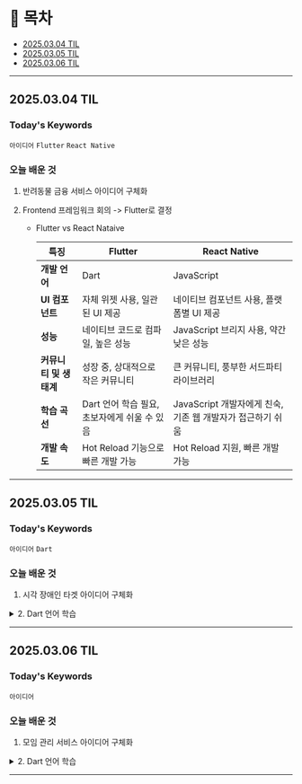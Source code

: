 # 📌 목차

- [2025.03.04 TIL](#20250304-til)
- [2025.03.05 TIL](#20250305-til)
- [2025.03.06 TIL](#20250306-til)

---

## 2025.03.04 TIL

### Today's Keywords

`아이디어` `Flutter` `React Native`

### 오늘 배운 것

1. 반려동물 금융 서비스 아이디어 구체화

2. Frontend 프레임워크 회의 -> Flutter로 결정
   
   - Flutter vs React Nataive
     
     | **특징**         | **Flutter**                  | **React Native**                       |
     | -------------- | ---------------------------- | -------------------------------------- |
     | **개발 언어**      | Dart                         | JavaScript                             |
     | **UI 컴포넌트**    | 자체 위젯 사용, 일관된 UI 제공          | 네이티브 컴포넌트 사용, 플랫폼별 UI 제공               |
     | **성능**         | 네이티브 코드로 컴파일, 높은 성능          | JavaScript 브리지 사용, 약간 낮은 성능            |
     | **커뮤니티 및 생태계** | 성장 중, 상대적으로 작은 커뮤니티          | 큰 커뮤니티, 풍부한 서드파티 라이브러리                 |
     | **학습 곡선**      | Dart 언어 학습 필요, 초보자에게 쉬울 수 있음 | JavaScript 개발자에게 친숙, 기존 웹 개발자가 접근하기 쉬움 |
     | **개발 속도**      | Hot Reload 기능으로 빠른 개발 가능     | Hot Reload 지원, 빠른 개발 가능                |

---

## 2025.03.05 TIL

### Today's Keywords

`아이디어` `Dart`

### 오늘 배운 것

1. 시각 장애인 타겟 아이디어 구체화

<details>
<summary>2. Dart 언어 학습</summary>

- 변수 선언 및 타입
  
  - `var` 키워드를 사용하여 변수 선언 (레고 블록과 유사)
  
  - `var name = "코드팩토리";`
  
  - 변수 값 변경 가능: `name = "새로운 값";`
  
  - 변수 타입:
    
    - `int`: 정수
    - `double`: 실수
    - `String`: 문자열
    - `bool`: 참/거짓 (`true`, `false`)
    - `dynamic`: 모든 타입 허용
  
  - 타입 명시적 선언 가능: `String name = "레드벨벳";`

- 연산자
  
  - 정수/실수 연산: `+`, `-`, `/`, `*` 사용 가능
  - 문자열: `+` 연산자로 문자열 연결 가능

- 문자열 템플릿
  
  - `${변수명}` 또는 `${함수 호출}` 형태로 문자열 내에 변수/함수 값 삽입

- 변수 타입
  
  - 정수 (int)
    
    - `int number1 = 10;` (따옴표 없이)
    - 음수도 가능: `int number3 = -20;`
    - 정수 연산: `+`, `-`, `*`, `/` 사용
  
  - 실수 (double)
    
    - `double number1 = 2.5;`
    - `double number2 = 0.5;`
    - 실수 연산: `+`, `-`, `*`, `/` 사용
  
  - Boolean (bool)
    
    - `bool isTrue = true;`
    - `bool isFalse = false;`
  
  - 문자열 (String)
    
    - `String name = "레드벨벳";` (큰따옴표 또는 작은따옴표 사용)
    - 문자열 연결: `+` 연산자 사용
    - 문자열 템플릿: `${변수명}` 사용
  
  - Dynamic
    
    - `dynamic name = "코드팩토리";` (모든 타입 허용)

- Var
  
  - 타입 추론: `var` 는 할당되는 값에 따라 자동으로 타입 결정
    
    - `var name = "블랙핑크";` (String으로 추론)
    - `var number = 20;` (int로 추론)

- Nullable vs Non-nullable
  
  - `String? name`: `name` 변수에 null 값 할당 가능
  - `String name!`: `name` 변수는 절대 null이 아님을 명시

- Final vs Const
  
  - `final` : 변수 선언 후 값 변경 불가
  
  - `const` : 컴파일 시점에 값이 결정되어야 함 (빌드 타임 상수)
  
  - 둘 다 타입 생략 가능

- DateTime 클래스
  
  - `DateTime now = DateTime.now();` 현재 시간 저장
  
  - `final` 과 `const` 차이점:
    
    - `final`: 런타임 시 값을 할당 받을 수 있음
    - `const`: 컴파일 시 값을 알고 있어야 함

- Operators
  
  - `int number = 2;`
  
  - 사칙연산: `+`, `-`, `*`, `/`
  
  - 증감 연산자: `++`, `--`
    
    - 전위: `++number` (먼저 증가 후 사용)
    - 후위: `number++` (먼저 사용 후 증가)
  
  - Null safety 연산자: `??`, `??=`
    
    - `??`: null인 경우에만 값 할당
    - `??=`: 변수가 null인 경우에만 값 할당

- List (배열)
  
  - `List fruits = ['apple', 'banana', 'orange'];`
  - `List numbers =[1];`
  - 인덱스로 접근: `fruits` (결과는 'apple')
  - `add()` 메서드로 요소 추가: `fruits.add('grape');`
  - `length` 속성으로 길이 확인: `fruits.length`

- Map (딕셔너리)
  
  - `Map ages = {'Alice': 30, 'Bob': 25, 'Charlie': 35};`
  - 키로 값 접근: `ages['Alice']` (결과는 30)
  - `containsKey()` 메서드로 키 존재 확인: `ages.containsKey('Alice')` (결과는 true)
  - `putIfAbsent()` 메서드로 키가 없을 때 추가: `ages.putIfAbsent('David', () => 40);`

- Set (집합)
  
  - `Set colors = {'red', 'green', 'blue'};`
  - `add()` 메서드로 요소 추가: `colors.add('yellow');`
  - `contains()` 메서드로 요소 존재 확인: `colors.contains('red')` (결과는 true)

-If 문

```dart
int age = 20;
if (age >= 18) {
  print('Adult');
} else {
  print('Minor');
}
```

- 반복문
  
  - for loop
    
    ```dart
    for (int i = 0; i  fruits = ['apple', 'banana', 'orange'];
    for (String fruit in fruits) {
      print(fruit);
    }
    ```

- Enum (열거형)
  
  ```dart
  enum Color { red, green, blue }
  
  Color selectedColor = Color.red;
  
  switch (selectedColor) {
    case Color.red:
      print('Red');
      break;
    case Color.green:
      print('Green');
      break;
    case Color.blue:
      print('Blue');
      break;
  }
  ```

- 함수
  
  ```dart
  int add(int a, int b) {
    return a + b;
  }
  
  void printMessage(String message) {
    print(message);
  }
  
  int result = add(5, 3);
  printMessage('Result: $result');
  ```
  
  - 화살표 함수 (간단한 함수)
    
    - `int multiply(int a, int b) => a * b;`

- Typedef (타입 정의)
  
  ```dart
  typedef IntList = List;
  
  IntList numbers = [1, 2, 3, 4, 5];
  print(numbers);
  ```
  
  - 함수 타입 정의
    
    ```dart
          typedef Operation = int Function(int, int);
    
    int add(int a, int b) => a + b;
    int subtract(int a, int b) => a - b;
    
    Operation selectedOperation = add;
    print(selectedOperation(5, 3)); // Output: 8
    ```

</details>

---

## 2025.03.06 TIL

### Today's Keywords

`아이디어`

### 오늘 배운 것

1. 모임 관리 서비스 아이디어 구체화

<details>
<summary>2. Dart 언어 학습</summary>

- 클래스 정의
  
  - `class 클래스명 { ... }` 형태로 선언
  - 클래스 내부에는 변수 (속성) 및 함수 (메서드) 정의
  - 예시:
    - 변수: `name`, `members`
    - 함수: `sayHello()`, `introduce()`

- 인스턴스 생성
  
  - 클래스를 기반으로 실제 객체를 생성하는 과정
  - `클래스명 인스턴스명 = 클래스명();`
  - `new` 키워드는 선택 사항
  - 각 인스턴스는 독립적인 속성 값을 가짐

- 생성자 (Constructor)
  
  - 클래스 이름과 동일한 이름을 가진 메서드
  - 인스턴스 생성 시 초기화 담당
  - 파라미터를 사용하여 속성 값 초기화 가능
    - 위치 기반 파라미터
    - 이름 기반 파라미터 (`{String name, List<String> members}`)

- `this` 키워드
  
  - 클래스 내부에서 현재 인스턴스를 가리킴
  - 속성에 접근할 때 사용 (`this.name`)

- Named Constructor
  
  - 클래스 내에 여러 개의 생성자를 정의하는 방법
  - `클래스명.생성자명()` 형태
  - 예시: `Idol.fromList(List<String> list)`

- `final` 키워드
  
  - 변수를 한 번 초기화하면 변경할 수 없도록 지정
  - 불변성을 유지하는 데 도움

- `const` 키워드
  
  - 컴파일 시점에 값이 결정되는 상수
  - `const` 생성자를 사용하여 불변 인스턴스 생성 가능

- Getter와 Setter
  
  - Getter: 속성 값을 가져오는 메서드 (`get firstName`)
  - Setter: 속성 값을 설정하는 메서드 (`set firstName(String name)`)
  - 속성 값에 접근하고 수정하는 방식을 제어

- Private 변수
  
  - 클래스 외부에서 접근할 수 없는 변수
  - 이름 앞에 `_`를 붙여서 선언 (`String _name`)
  - 캡슐화를 통해 데이터 은닉

- 상속 (Inheritance)
  
  - 기존 클래스의 속성과 메서드를 물려받아 새로운 클래스를 정의하는 기능
  - `extends` 키워드 사용 (`class SubClass extends SuperClass`)
  - 코드 재사용성 및 계층 구조 생성에 유용

- Override
  
  - 상위 클래스의 메서드를 하위 클래스에서 재정의하는 기능
  - `@override` 어노테이션 사용 (선택적)
  - 다형성 구현에 중요

- Static
  
  - 클래스 레벨의 속성 및 메서드를 정의하는 키워드
  - 인스턴스 생성 없이 클래스 이름으로 직접 접근 가능
  - `static` 키워드 사용 (`static int count = 0;`)

- Generic
  
  - 클래스 또는 메서드를 정의할 때 타입 매개변수를 사용하여 다양한 타입에 대해 동작하도록 하는 기능
  - `<T>` 와 같은 타입 매개변수 사용 (`class Data<T> { T value; }`)
  - 타입 안정성 및 코드 재사용성 향상

- Interface
  
  - 클래스가 구현해야 하는 메서드 시그니처를 정의하는 추상 타입
  - `implements` 키워드 사용 (`class MyClass implements MyInterface`)
  - 다형성 및 느슨한 결합(Loose Coupling)을 지원

</details>

---